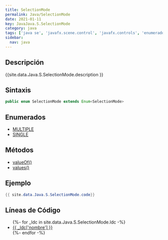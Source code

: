 ```yaml
---
title: SelectionMode
permalink: Java/SelectionMode
date: 2021-01-11
key: JavaJava.S.SelectionMode
category: java
tags: ['java se', 'javafx.scene.control', 'javafx.controls', 'enumerado java', 'JavaFX 2.0']
sidebar: 
  nav: java
---
```


## Descripción
{{site.data.Java.S.SelectionMode.description }}

## Sintaxis
~~~java
public enum SelectionMode extends Enum<SelectionMode>
~~~

## Enumerados
* [MULTIPLE](/Java/SelectionMode/MULTIPLE)
* [SINGLE](/Java/SelectionMode/SINGLE)

## Métodos
* [valueOf()](/Java/SelectionMode/valueOf)
* [values()](/Java/SelectionMode/values)

## Ejemplo
~~~java
{{ site.data.Java.S.SelectionMode.code}}
~~~

## Líneas de Código
<ul>
{%- for _ldc in site.data.Java.S.SelectionMode.ldc -%}
   <li>
       <a href="{{_ldc['url'] }}">{{ _ldc['nombre'] }}</a>
   </li>
{%- endfor -%}
</ul>
